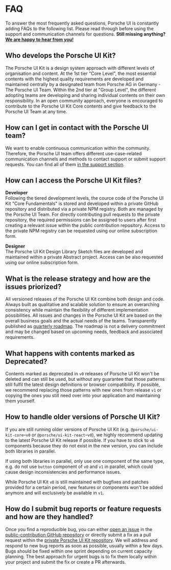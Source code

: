# FAQ

To answer the most frequently asked questions, Porsche UI is constantly adding FAQs to the following list. Please read through before using the support and communication channels for questions. **Still missing anything? [We are happy to hear from you!](/#/web/help/support)**

## Who develops the Porsche UI Kit?
The Porsche UI Kit is a design system approach with different levels of organisation and content. At the 1st tier "Core Level", the most essential contents with the highest quality requirements are developed and maintained centrally by a designated team from Porsche AG in Germany - The Porsche UI Team. Within the 2nd tier at "Group Level", the different adopting teams are developing and sharing individual contents on their own responsibility. In an open community approach, everyone is encouraged to contribute to the Porsche UI Kit Core contents and give feedback to the Porsche UI Team at any time.

## How can I get in contact with the Porsche UI team?
We want to enable continuous communication within the community. Therefore, the Porsche UI team offers different use-case-related communication channels and methods to contact support or submit support requests. You can find all of them [in the support section](/#/web/help/support).

## How can I access the Porsche UI Kit files?
**Developer**  
Following the tiered development levels, the cource code of the Porsche UI Kit "Core Fundamentals" is stored and developed within a private GitHub repository and distributed via a private NPM registry. Both are managed by the Porsche UI Team. For directly contributing pull requests to the private repository, the required permissions can be assigned to users after first creating a relevant issue within the public contribution repository. Access to the private NPM registry can be requested using our online subscription form. 

**Designer**  
The Porsche UI Kit Design Library Sketch files are developed and maintained within a private Abstract project. Access can be also requested using our online subscription form.   

## What is the release strategy and how are the issues priorized?
All versioned releases of the Porsche UI Kit combine both design and code. Always built as qualitative and scalable solution to ensure an overarching consistency while maintain the flexibility of different implementation possibilities. All issues and changes in the Porsche UI Kit are based on the overall business goals and the actual needs of the teams. Transparently published as [quarterly roadmap](/#/web/news/roadmap). The roadmap is not a delivery commitment and may be changed based on upcoming needs, feedback and associated requirements.

## What happens with contents marked as Deprecated?
Contents marked as deprecated in `v0` releases of Porsche UI Kit won't be deleted and can still be used, but without any guarantee that those patterns still fulfil the latest design definitions or browser compatibility. If possible, we recommend replacing those patterns with new ones from release `v1` or copying the ones you still need over into your application and maintaining them yourself.

## How to handle older versions of Porsche UI Kit?
If you are still running older versions of Porsche UI Kit (e.g. `@porsche/ui-kit-core`–`v0` or `@porsche/ui-kit-react`–`v0`), we highly recommend updating to the latest Porsche UI Kit release if possible. If you have to stick to `v0` components because they do not exist in the new version, you can include both libraries in parallel.

If using both libraries in parallel, only use one component of the same type, e.g. do not use `button` component of `v0` and `v1` in parallel, which could cause design inconsistencies and performance issues.

While Porsche UI Kit `v0` is still maintained with bugfixes and patches provided for a certain period, new features or components won't be added anymore and will exclusively be available in `v1`.

## How do I submit bug reports or feature requests and how are they handled?
Once you find a reproducible bug, you can either [open an issue](https://github.com/porscheui/porsche-ui-contribution/issues/new/choose) in the [public-contribution GitHub repository](https://github.com/porscheui/porsche-ui-contribution) or directly submit a fix as a pull request within the [private Porsche UI Kit repository](https://github.com/porscheui/porsche-ui-kit). We will address and respond to new bug reports as soon as possible, usually within a few days. Bugs should be fixed within one sprint depending on current capacity planning. The best approach for urgent bugs is to fix them locally within your project and submit the fix or create a PR afterwards.

